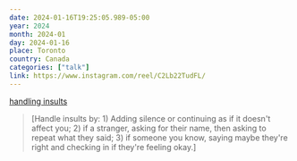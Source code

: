 ```yaml
---
date: 2024-01-16T19:25:05.989-05:00
year: 2024
month: 2024-01
day: 2024-01-16
place: Toronto
country: Canada
categories: ["talk"]
link: https://www.instagram.com/reel/C2Lb22TudFL/
---
```

[handling insults](https://www.instagram.com/reel/C2Lb22TudFL/)

> [Handle insults by: 1) Adding silence or continuing as if it doesn't affect you; 2) if a stranger, asking for their name, then asking to repeat what they said; 3) if someone you know, saying maybe they're right and checking in if they're feeling okay.]
